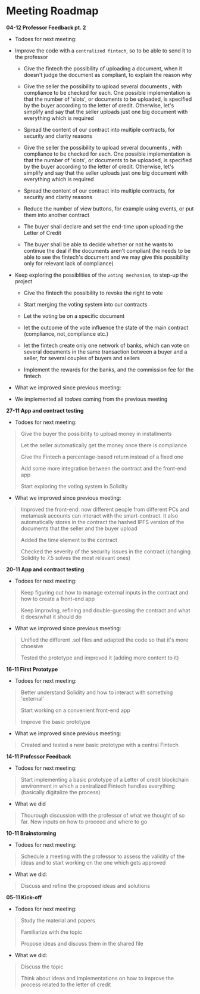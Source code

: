# Meeting Roadmap

**04-12 Professor Feedback pt. 2**

- Todoes for next meeting:


- Improve the code with a `centralized fintech`, so to be able to send it to the professor
    - Give the fintech the possibility of uploading a document, when it doesn't judge the document as compliant, to explain the reason why
        
    * Give the seller the possibility to upload several documents , with compliance to be checked for each. One possible implementation is that the number of 'slots', or documents to be uploaded, is specified by the buyer according to the letter of credit. Otherwise, let's simplify and say that the seller uploads just one big document with everything which is required
      
    * Spread the content of our contract into multiple contracts, for security and clarity reasons
    * Give the seller the possibility to upload several documents , with compliance to be checked for each. One possible implementation is that the number of 'slots', or documents to be uploaded, is specified by the buyer according to the letter of credit. Otherwise, let's simplify and say that the seller uploads just one big document with everything which is required

    * Spread the content of our contract into multiple contracts, for security and clarity reasons

    * Reduce the number of view buttons, for example using events, or put them into another contract

    * The buyer shall declare and set the end-time upon uploading the Letter of Credit

    * The buyer shall be able to decide whether or not he wants to continue the deal if the documents aren't compliant (he needs to be able to see the fintech's document and we may give this possibility only for relevant lack of compliance)


- Keep exploring the possiblities of the  `voting mechanism`, to step-up the project
    * Give the fintech the possibility to revoke the right to vote

    * Start merging the voting system into our contracts

    * Let the voting be on a specific document

    * let the outcome of the vote influence the state of the main contract (compliance, not_compliance etc.)

    * let the fintech create only one network of banks, which can vote on several documents in the same transaction between a buyer and a seller, for several couples of buyers and sellers

    * Implement the rewards for the banks, and the commission fee for the fintech




- What we improved since previous meeting:

 * We implemented all *todoes* coming from the previous meeting




**27-11 App and contract testing**

- Todoes for next meeting:
>
> Give the buyer the possibility to upload money in installments
> 
> Let the seller automatically get the money once there is compliance
>
> Give the Fintech a percentage-based return instead of a fixed one
>
> Add some more integration between the contract and the front-end app
>
>
> Start exploring the voting system in Solidity


- What we improved since previous meeting:
>
> Improved the front-end: now different people from different PCs and metamask accounts can interact with the smart-contract. It also automatically stores in the contract the hashed IPFS version of the documents that the seller and the buyer upload
>
> Added the time element to the contract 
>
> Checked the severity of the security issues in the contract (changing Solidity to 7.5 solves the most relevant ones)
>


**20-11 App and contract testing**

- Todoes for next meeting:
>
> Keep figuring out how to manage external inputs in the contract and how to create a front-end app
>
> Keep improving, refining and double-guessing the contract and what it does/what it should do


- What we improved since previous meeting:
>
> Unified the different .sol files and adapted the code so that it's more choesive
>
> Tested the prototype and improved it (adding more content to it)
>

**16-11 First Prototype**

- Todoes for next meeting:
>
> Better understand Solidity and how to interact with something 'external'
>
> Start working on a convenient front-end app
>
> Improve the basic prototype 

- What we improved since previous meeting:
>
> Created and tested a new basic prototype with a central Fintech
>

**14-11 Professor Feedback**

- Todoes for next meeting:
>
> Start implementing a basic prototype of a Letter of credit blockchain environment in which a centralized Fintech handles everything (basically digitalize the process)
>


- What we did
>
> Thourough discussion with the professor of what we thought of so far. New inputs on how to proceed and where to go
>

**10-11 Brainstorming**

- Todoes for next meeting:
>
> Schedule a meeting with the professor to assess the validity of the ideas and to start working on the one which gets approved
>


- What we did:
>
> Discuss and refine the proposed ideas and solutions
>


**05-11 Kick-off**
- Todoes for next meeting:
>
> Study the material and papers
>
> Familiarize with the topic
>
> Propose ideas and discuss them in the shared file


- What we did:
>
> Discuss the topic
>
> Think about ideas and implementations on how to improve the process related to the letter of credit
>
